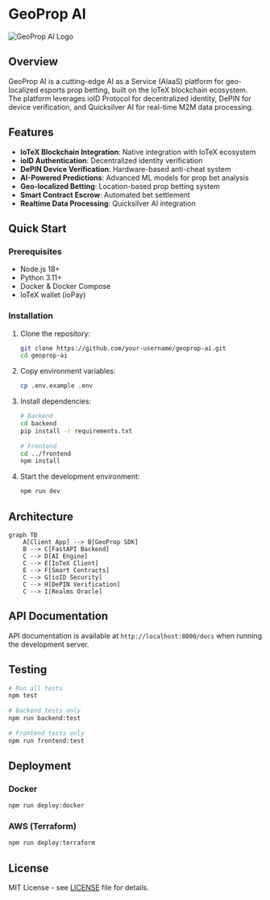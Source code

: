# GeoProp AI 
 
![GeoProp AI Logo](https://via.placeholder.com/800x200?text=GeoProp+AI) 
 
## Overview 
 
GeoProp AI is a cutting-edge AI as a Service (AIaaS) platform for geo-localized esports prop betting, built on the IoTeX blockchain ecosystem. The platform leverages ioID Protocol for decentralized identity, DePIN for device verification, and Quicksilver AI for real-time M2M data processing. 
 
## Features 
 
- **IoTeX Blockchain Integration**: Native integration with IoTeX ecosystem 
- **ioID Authentication**: Decentralized identity verification 
- **DePIN Device Verification**: Hardware-based anti-cheat system 
- **AI-Powered Predictions**: Advanced ML models for prop bet analysis 
- **Geo-localized Betting**: Location-based prop betting system 
- **Smart Contract Escrow**: Automated bet settlement 
- **Realtime Data Processing**: Quicksilver AI integration 
 
## Quick Start 
 
### Prerequisites 
 
- Node.js 18+ 
- Python 3.11+ 
- Docker & Docker Compose 
- IoTeX wallet (ioPay) 
 
### Installation 
 
1. Clone the repository: 
   ```bash 
   git clone https://github.com/your-username/geoprop-ai.git 
   cd geoprop-ai 
   ``` 
 
2. Copy environment variables: 
   ```bash 
   cp .env.example .env 
   ``` 
 
3. Install dependencies: 
   ```bash 
   # Backend 
   cd backend 
   pip install -r requirements.txt 
 
   # Frontend 
   cd ../frontend 
   npm install 
   ``` 
 
4. Start the development environment: 
   ```bash 
   npm run dev 
   ``` 
 
## Architecture 
 
```mermaid 
graph TB 
    A[Client App] --> B[GeoProp SDK] 
    B --> C[FastAPI Backend] 
    C --> D[AI Engine] 
    C --> E[IoTeX Client] 
    E --> F[Smart Contracts] 
    C --> G[ioID Security] 
    C --> H[DePIN Verification] 
    C --> I[Realms Oracle] 
``` 
 
## API Documentation 
 
API documentation is available at `http://localhost:8000/docs` when running the development server. 
 
## Testing 
 
```bash 
# Run all tests 
npm test 
 
# Backend tests only 
npm run backend:test 
 
# Frontend tests only 
npm run frontend:test 
``` 
 
## Deployment 
 
### Docker 
 
```bash 
npm run deploy:docker 
``` 
 
### AWS (Terraform) 
 
```bash 
npm run deploy:terraform 
``` 
 
## License 
 
MIT License - see [LICENSE](LICENSE) file for details. 

